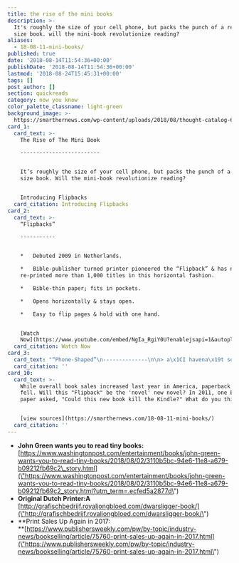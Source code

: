 ```yaml
---
title: the rise of the mini books
description: >-
  It's roughly the size of your cell phone, but packs the punch of a regular
  size book. will the mini-book revolutionize reading?
aliases:
  - 18-08-11-mini-books/
published: true
date: '2018-08-14T11:54:36+00:00'
publishDate: '2018-08-14T11:54:36+00:00'
lastmod: '2018-08-24T15:45:31+00:00'
tags: []
post_author: []
section: quickreads
category: now you know
color_palette_classname: light-green
background_image: >-
  https://smarthernews.com/wp-content/uploads/2018/08/thought-catalog-688793-unsplash-scaled.jpg
card_1:
  card_text: >-
    The Rise of The Mini Book

    -------------------------


    It’s roughly the size of your cell phone, but packs the punch of a regular
    size book. Will the mini-book revolutionize reading?


    Introducing Flipbacks
  card_citation: Introducing Flipbacks
card_2:
  card_text: >-
    “Flipbacks”

    -----------


    *   Debuted 2009 in Netherlands.

    *   Bible-publisher turned printer pioneered the “Flipback” & has now
    re-printed more than 1,000 titles in this horizontal fashion.

    *   Bible-thin paper; fits in pockets.

    *   Opens horizontally & stays open.

    *   Easy to flip pages & hold with one hand.


    [Watch
    Now](https://www.youtube.com/embed/NgIa_RgiY0U?enablejsapi=1&autoplay=1&rel=0)
  card_citation: Watch Now
card_3:
  card_text: "“Phone-Shaped”\n--------------\n\n> a\x1CI havena\x19t seen a new book format that I thought was at all interesting, but I findA thisA format really usable and A-super-portable.a\x1D\n> \n> Popular young adult author John Green wrote \"The Fault Of Our Stars.\" He first saw horizontal flip-novels in the Netherlands and wanted to try format in U.S. His \"flipback\" titles will sell this fall."
  card_citation: ''
card_10:
  card_text: >-
    While overall book sales increased last year in America, paperback sales
    fell. Will this "Flipback" be the 'novel' new novel? In 2011, one European
    paper asked, "Could this new book kill the Kindle?" What do you think?


    [view sources](https://smarthernews.com/18-08-11-mini-books/)
  card_citation: ''
---
```

*   **John Green wants you to read tiny books:** [https://www.washingtonpost.com/entertainment/books/john-green-wants-you-to-read-tiny-books/2018/08/02/3110b5bc-94e6-11e8-a679-b09212fb69c2\_story.html](\"https://www.washingtonpost.com/entertainment/books/john-green-wants-you-to-read-tiny-books/2018/08/02/3110b5bc-94e6-11e8-a679-b09212fb69c2_story.html?utm_term=.ecfed5a2877d\")
*   **Original Dutch Printer:A**  
    [http://grafischbedrijf.royaljongbloed.com/dwarsligger-book/](\"http://grafischbedrijf.royaljongbloed.com/dwarsligger-book/\")
*   **Print Sales Up Again in 2017:  
    **[https://www.publishersweekly.com/pw/by-topic/industry-news/bookselling/article/75760-print-sales-up-again-in-2017.html](\"https://www.publishersweekly.com/pw/by-topic/industry-news/bookselling/article/75760-print-sales-up-again-in-2017.html\")